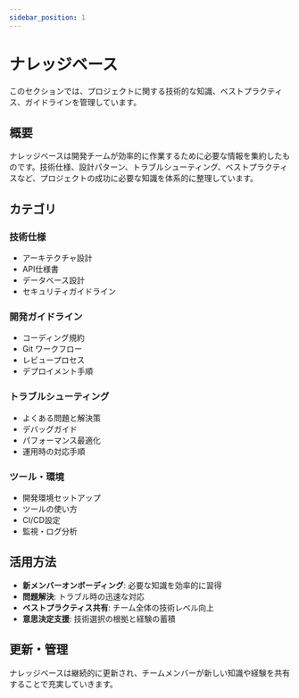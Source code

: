 ```yaml
---
sidebar_position: 1
---
```


# ナレッジベース

このセクションでは、プロジェクトに関する技術的な知識、ベストプラクティス、ガイドラインを管理しています。

## 概要

ナレッジベースは開発チームが効率的に作業するために必要な情報を集約したものです。技術仕様、設計パターン、トラブルシューティング、ベストプラクティスなど、プロジェクトの成功に必要な知識を体系的に整理しています。

## カテゴリ

### 技術仕様
- アーキテクチャ設計
- API仕様書
- データベース設計
- セキュリティガイドライン

### 開発ガイドライン
- コーディング規約
- Git ワークフロー
- レビュープロセス
- デプロイメント手順

### トラブルシューティング
- よくある問題と解決策
- デバッグガイド
- パフォーマンス最適化
- 運用時の対応手順

### ツール・環境
- 開発環境セットアップ
- ツールの使い方
- CI/CD設定
- 監視・ログ分析

## 活用方法

- **新メンバーオンボーディング**: 必要な知識を効率的に習得
- **問題解決**: トラブル時の迅速な対応
- **ベストプラクティス共有**: チーム全体の技術レベル向上
- **意思決定支援**: 技術選択の根拠と経験の蓄積

## 更新・管理

ナレッジベースは継続的に更新され、チームメンバーが新しい知識や経験を共有することで充実していきます。
